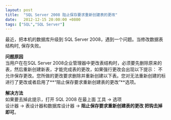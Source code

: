 ```yaml
---
layout: post
title:  "SQL Server 2008 阻止保存要求重新创建表的更改"
date:   2012-12-15 20:00:00 +0800
tags: ["SQL","SQL Server"]
---
```

最近，把本机的数据库升级到 SQL Server 2008，遇到一个问题。当修改数据表结构时, 保存失败。

**问题原因**  
当用户在在SQL Server 2008企业管理器中更改表结构时，必须要先删除原来的表，然后重新创建新表，才能完成表的更改，如果强行更改会出现以下提示： 不允许保存更改。您所做的更改要求删除并重新创建以下表。您对无法重新创建的标进行了更改或者启用了**“阻止保存要求重新创建表的更改”**选项。

**解决方法**  
如果要去掉此提示，打开 SQL 2008 在最上面 工具 -> 选项  
设计器 -> 表设计器和数据库设计器 -> **阻止保存要求重新创建表的更改 把钩去掉即可**。